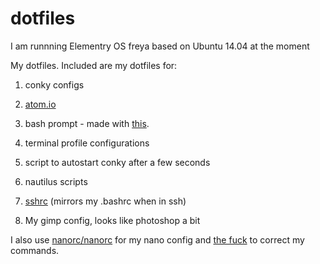 # dotfiles

I am runnning Elementry OS freya based on Ubuntu 14.04 at the moment

My dotfiles.
Included are my dotfiles for:

1. conky configs

2. <a href="https://atom.io/">atom.io</a> 

3. bash prompt - made with <a href="http://bashrcgenerator.com/">this</a>.
 
4. terminal profile configurations
 
5. script to autostart conky after a few seconds

6. nautilus scripts 

7. <a href="https://github.com/Russell91/sshrc">sshrc</a> (mirrors my .bashrc when in ssh) 

8. My gimp config, looks like photoshop a bit
 
I also use <a href="https://github.com/nanorc/nanorc">nanorc/nanorc</a> for my nano config and [the fuck](https://github.com/nvbn/thefuck) to correct my commands.
